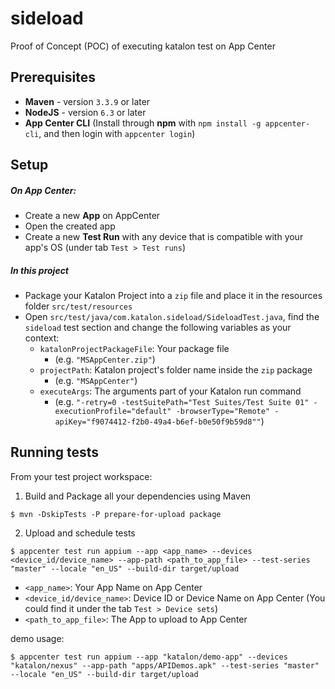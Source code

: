 # sideload
Proof of Concept (POC) of executing katalon test on App Center

## Prerequisites
* **Maven** - version `3.3.9` or later
* **NodeJS** - version `6.3` or later
* **App Center CLI** (Install through **npm** with `npm install -g appcenter-cli`, and then login with `appcenter login`)

## Setup

##### On App Center:
* Create a new **App** on AppCenter
* Open the created app
* Create a new **Test Run** with any device that is compatible with your app's OS (under tab `Test > Test runs`) 

##### In this project
* Package your Katalon Project into a `zip` file and place it in the resources folder `src/test/resources`
* Open `src/test/java/com.katalon.sideload/SideloadTest.java`, find the `sideload` test section and change the following variables as your context:
  - `katalonProjectPackageFile`: Your package file<br>
    - (e.g. `"MSAppCenter.zip"`)
  - `projectPath`: Katalon project's folder name inside the `zip` package<br>
    - (e.g. `"MSAppCenter"`)
  - `executeArgs`: The arguments part of your Katalon run command<br>
    - (e.g. `"-retry=0 -testSuitePath="Test Suites/Test Suite 01" -executionProfile="default" -browserType="Remote" -apiKey="f9074412-f2b0-49a4-b6ef-b0e50f9b59d8""`)


## Running tests

From your test project workspace:
1. Build and Package all your dependencies using Maven
```shell script
$ mvn -DskipTests -P prepare-for-upload package
```

2. Upload and schedule tests
```shell script
$ appcenter test run appium --app <app_name> --devices <device_id/device_name> --app-path <path_to_app_file> --test-series "master" --locale "en_US" --build-dir target/upload
```
- `<app_name>`: Your App Name on App Center
- `<device_id/device_name>`: Device ID or Device Name on App Center (You could find it under the tab `Test > Device sets`)
- `<path_to_app_file>`: The App to upload to App Center

demo usage:
```shell script
$ appcenter test run appium --app "katalon/demo-app" --devices "katalon/nexus" --app-path "apps/APIDemos.apk" --test-series "master" --locale "en_US" --build-dir target/upload
```